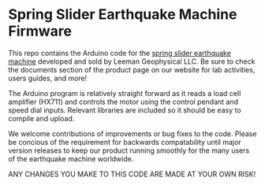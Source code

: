 # Spring Slider Earthquake Machine Firmware

This repo contains the Arduino code for the [spring slider earthquake machine](https://leemangeophysical.com/product/spring-slider/)
developed and sold by Leeman Geophysical LLC. Be sure to check the documents section of the
product page on our website for lab activities, users guides, and more!

The Arduino program is relatively straight forward as it reads a load cell amplifier (HX711)
and controls the motor using the control pendant and speed dial inputs. Relevant libraries
are included so it should be easy to compile and upload.

We welcome contributions of improvements or bug fixes to the code. Please be concious of the
requirement for backwards compatability until major version releases to keep our product
running smoothly for the many users of the earthquake machine worldwide.

ANY CHANGES YOU MAKE TO THIS CODE ARE MADE AT YOUR OWN RISK!
